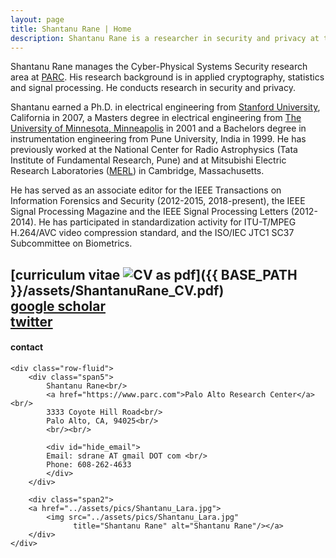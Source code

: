 ```yaml
---
layout: page
title: Shantanu Rane | Home
description: Shantanu Rane is a researcher in security and privacy at the Palo Alto Research Center.
---
```


Shantanu Rane manages the Cyber-Physical Systems Security research area at
[PARC](https://www.parc.com). His research background is in applied cryptography, 
statistics and signal processing. He conducts research in security and privacy. 

Shantanu earned a Ph.D. in electrical engineering from [Stanford
University](https://www.stanford.edu), California in 2007, a Masters degree in 
electrical engineering from 
[The University of Minnesota, Minneapolis](https://www.umn.edu) in 2001 and a 
Bachelors degree in instrumentation engineering from Pune University, India in 1999. 
He has previously worked at the National Center for Radio Astrophysics (Tata 
Institute of Fundamental Research, Pune) and at Mitsubishi Electric Research 
Laboratories ([MERL](http://www.merl.com)) in Cambridge, Massachusetts.

He has served as an associate editor for 
the IEEE Transactions on Information Forensics and Security (2012-2015,
2018-present), the IEEE Signal Processing Magazine and the IEEE Signal 
Processing Letters (2012-2014). He has participated in standardization activity 
for ITU-T/MPEG H.264/AVC video compression standard, and the ISO/IEC JTC1 
SC37 Subcommittee on Biometrics. 

[curriculum vitae ![CV as pdf](icons16/pdf-icon.png)]({{ BASE_PATH }}/assets/ShantanuRane_CV.pdf)<br/>
[google scholar](https://scholar.google.com/citations?user=vE8fYtIAAAAJ&hl=en)<br/>
[twitter](https://twitter.com/shantanudrane) <br/>
---

<div class="container">
<h4><a name="contact"></a>contact</h4>

    <div class="row-fluid">
        <div class="span5">
            Shantanu Rane<br/>
            <a href="https://www.parc.com">Palo Alto Research Center</a><br/>
            3333 Coyote Hill Road<br/>
            Palo Alto, CA, 94025<br/>
            <br/><br/>

            <div id="hide_email">
            Email: sdrane AT gmail DOT com <br/>
            Phone: 608-262-4633
            </div>
        </div>

        <div class="span2">
        <a href="../assets/pics/Shantanu_Lara.jpg">
            <img src="../assets/pics/Shantanu_Lara.jpg"
                  title="Shantanu Rane" alt="Shantanu Rane"/></a>
        </div>
    </div>
</div>
